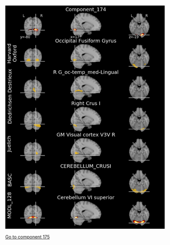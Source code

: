 


![174](preliminary/174.jpg "Component 174")

[Go to component 175](https://parietal-inria.github.io/MODL_atlas/1024/175 "Component 175")
